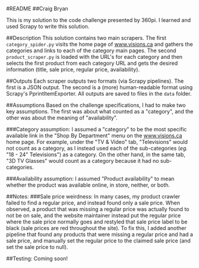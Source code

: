#README
##Craig Bryan

This is my solution to the code challenge presented by 360pi. I learned and used Scrapy to write this solution. 

##Description
This solution contains two main scrapers. The first `category_spider.py` visits the home page of www.visions.ca and gathers the categories and links to each of the category main pages. The second `product_scraper.py` is loaded with the URL's for each category and then selects the first product from each category URL and gets the desired information (title, sale price, regular price, availability).

##Outputs
Each scraper outputs two formats (via Scrapy pipelines). The first is a JSON output. The second is a (more) human-readable format using Scrapy's PprintItemExporter. All outputs are saved to files in the `data` folder.

##Assumptions
Based on the challenge specifications, I had to make two key assumptions. The first was about what counted as a "category", and the other was about the meaning of "availability".

###Category assumption:
I assumed a "category" to be the most specific available link in the "Shop By Department" menu on the www.visions.ca home page. For example, under the "TV & Video" tab, "Televisions" would not count as a category, as I instead used each of the sub-categories (_eg._ "18 - 24" Televisions") as a category. On the other hand, in the same tab, "3D TV Glasses" would count as a category because it had no sub-categories.  

###Availability assumption:
I assumed "Product availability" to mean whether the product was available online, in store, neither, or both.

##Notes:
###Sale price weirdness:
In many cases, my product crawler failed to find a regular price, and instead found only a sale price. When observed, a product that was missing a regular price was actually found to not be on sale, and the website maintainer instead put the regular price where the sale price normally goes and restyled that sale price label to be black (sale prices are red throughout the site). To fix this, I added another pipeline that found any products that were missing a regular price and had a sale price, and manually set the regular price to the claimed sale price (and set the sale price to null).

##Testing:
Coming soon!